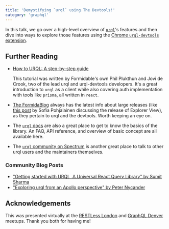 ```yaml
---
title: 'Demystifying `urql` using The Devtools!'
category: 'graphql'
---
```


In this talk, we go over a high-level overview of [`urql`](https://www.github.com/formidablelabs/urql)'s features and then dive into ways to explore those features using the [Chrome `urql-devtools` extension](https://chrome.google.com/webstore/detail/urql-devtools/mcfphkbpmkbeofnkjehahlmidmceblmm?hl=en-US).

## Further Reading

- [How to URQL: A step-by-step guide](https://www.howtographql.com/react-urql/1-getting-started/)

  This tutorial was written by Formidable's own Phil Plukthun and Jovi de Crook, two of the lead urql and urql-devtools developers. It's a great introduction to `urql` as a client while also covering auth implementation with tools like `prisma`, all written in `react`.

- [The FormidaBlog](https://formidable.com/blog/) always has the latest info about large releases (like [this post](https://formidable.com/blog/2019/urql-explorer/) by Sofia Pohjalainen discussing the release of Explorer View), as they pertain to urql and the devtools. Worth keeping an eye on.

- The [`urql` docs](https://formidable.com/open-source/urql/docs) are also a great place to get to know the basics of the library. An FAQ, API reference, and overview of basic concept are all available here.

- The [`urql` community on Spectrum](https://spectrum.chat/urql?tab=posts) is another great place to talk to other urql users and the maintainers themselves.

### Community Blog Posts

- ["Getting started with URQL, A Universal React Query Library" by Sumit Sharma](https://ednsquare.com/story/getting-started-with-urql-a-universal-react-query-library------cImqeQ)
- ["Exploring urql from an Apollo perspective" by Peter Nycander](https://blog.logrocket.com/exploring-urql-from-an-apollo-perspective/)

## Acknowledgements

This was presented virtually at the [RESTLess London](https://restlessldn.dev) and [GraphQL Denver](https://www.meetup.com/GraphQLDenver/) meetups. Thank you both for having me!
